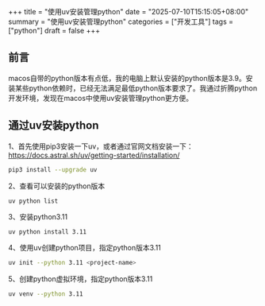 +++
title = "使用uv安装管理python"
date = "2025-07-10T15:15:05+08:00"
summary = "使用uv安装管理python"
categories = ["开发工具"]
tags = ["python"]
draft = false
+++

## 前言

macos自带的python版本有点低，我的电脑上默认安装的python版本是3.9。安装某些python依赖时，已经无法满足最低python版本要求了。我通过折腾python开发环境，发现在macos中使用uv安装管理python更方便。

## 通过uv安装python

1、首先使用pip3安装一下uv，或者通过官网文档安装一下：https://docs.astral.sh/uv/getting-started/installation/
```bash
pip3 install --upgrade uv
```

2、查看可以安装的python版本
```
uv python list
```

3、安装python3.11
```bash
uv python install 3.11
```

4、使用uv创建python项目，指定python版本3.11
```bash
uv init --python 3.11 <project-name>
```

5、创建python虚拟环境，指定python版本3.11
```bash
uv venv --python 3.11
```
